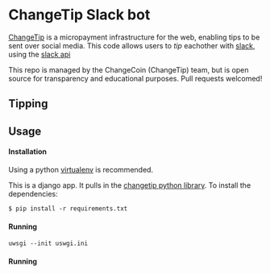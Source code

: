 # ChangeTip Slack bot

[ChangeTip](https://www.changetip.com) is a micropayment infrastructure for the web, enabling tips to be sent over social media. This code allows users to *tip* eachother with [slack](https://slack.com/), using the [slack api](https://api.slack.com/)

This repo is managed by the ChangeCoin (ChangeTip) team, but is open source for transparency and educational purposes. Pull requests welcomed!

## Tipping


## Usage


#### Installation
Using a python [virtualenv](http://docs.python-guide.org/en/latest/dev/virtualenvs/) is recommended.

This is a django app. It pulls in the [changetip python library](https://pypi.python.org/pypi/changetip). To install the dependencies:

```
$ pip install -r requirements.txt
```

#### Running
```
uwsgi --init uswgi.ini
```

#### Running
